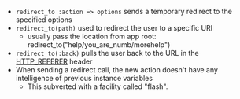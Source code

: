 * `redirect_to :action => options` sends a temporary redirect to the specified options
* `redirect_to(path)` used to redirect the user to a specific URI
  * usually pass the location from app root: redirect_to("help/you_are_numb/morehelp")
* `redirect_to(:back)` pulls the user back to the URL in the [HTTP_REFERER][1] header
* When sending a redirect call, the new action doesn't have any intelligence of previous instance variables
  * This subverted with a facility called "flash".

[1]: https://en.wikipedia.org/wiki/HTTP_referrer
